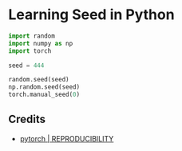 # Learning Seed in Python

```python
import random
import numpy as np
import torch

seed = 444

random.seed(seed)
np.random.seed(seed)
torch.manual_seed(0)
```

## Credits

- [pytorch | REPRODUCIBILITY](https://pytorch.org/docs/stable/notes/randomness.html)
